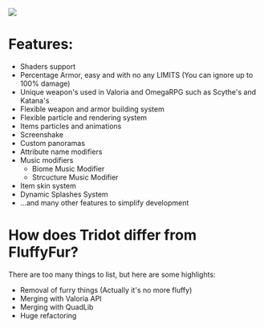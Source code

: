 [![](https://img.shields.io/badge/%20-LICENSE%20GPL--2.0-blue?style=for-the-badge&color=blue&logo=github&logoColor=000000&labelColor=FFFFFF)](https://github.com/KomaruPRO/Tridot/blob/master/LICENSE)

# Features:
- Shaders support  
- Percentage Armor, easy and with no any LIMITS (You can ignore up to 100% damage)
- Unique weapon's used in Valoria and OmegaRPG such as Scythe's and Katana's
- Flexible weapon and armor building system
- Flexible particle and rendering system  
- Items particles and animations  
- Screenshake  
- Custom panoramas  
- Attribute name modifiers  
- Music modifiers
  - Biome Music Modifier
  - Strcucture Music Modifier
- Item skin system
- Dynamic Splashes System
- ...and many other features to simplify development

# How does Tridot differ from FluffyFur?

There are too many things to list, but here are some highlights:
- Removal of furry things (Actually it's no more fluffy)
- Merging with Valoria API
- Merging with QuadLib
- Huge refactoring
